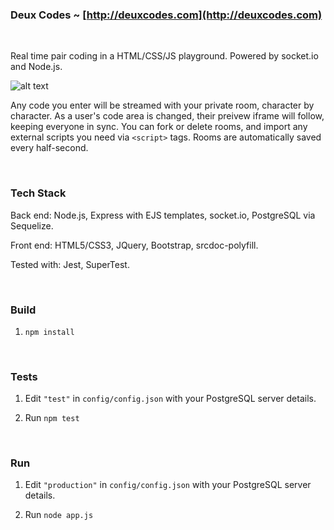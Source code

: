 ### Deux Codes ~ [http://deuxcodes.com](http://deuxcodes.com)

<br>

Real time pair coding in a HTML/CSS/JS playground. Powered by socket.io and Node.js.

![alt text](https://github.com/healeycodes/deux-codes/blob/master/public/img/js.png "Image of a room on Deux Codes")

Any code you enter will be streamed with your private room, character by character. As a user's code area is changed, their preivew iframe will follow, keeping everyone in sync. You can fork or delete rooms, and import any external scripts you need via `<script>` tags. Rooms are automatically saved every half-second.

<br>

### Tech Stack

Back end: Node.js, Express with EJS templates, socket.io, PostgreSQL via Sequelize.

Front end: HTML5/CSS3, JQuery, Bootstrap, srcdoc-polyfill.

Tested with: Jest, SuperTest.

<br>

### Build

1. `npm install`

<br>

### Tests

1. Edit `"test"` in `config/config.json` with your PostgreSQL server details.

2. Run `npm test`

<br>

### Run

1. Edit `"production"` in `config/config.json` with your PostgreSQL server details.

2. Run `node app.js`
